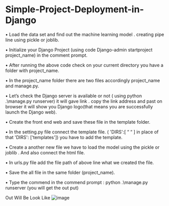 # Simple-Project-Deployment-in-Django



•	Load the data set and find out the machine learning model . creating pipe line using pickle or joblib. 




•	Initialize your Django Project (using code Django-admin startproject project_name) in the comment prompt.






•	After running the above code check on your current directory you have a folder with project_name.





•	In the project_name folder there are two files accordingly project_name and manage.py.






•	Let’s check the Django server is available or not ( using python .\manage.py runserver) it will gave link . copy the link address and past on browser it will show you Django logo(that means you are successfully launch the Django web).






•	Create the front end web and save these file in the template folder.






•	 In the setting.py file connect the template file.
 ( 'DIRS':[ “ “  ]         in place of that       'DIRS': ['templates']) you have to add the template.




 
 
•	Create a another new file we have to load the model using the pickle or joblib . And also connect the html file.







•	In urls.py file add the file path of above line what we created the file.   







•	Save the all file in the same folder (project_name).






•	Type the commend in the commend prompt : python .\manage.py runserver (you will get the out put)




Out Will Be Look Like
![image](https://user-images.githubusercontent.com/46403000/199985095-ed48fc34-77fb-472a-9ab6-bf0b9e88b9e6.png)


